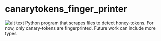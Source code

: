 # canarytokens_finger_printer
![alt text](https://1.bp.blogspot.com/-C7apBekpBpU/YQ0cDZp_YaI/AAAAAAAAGxA/-LFn7yhH31QtuHa-RmPRvlNruS9IAIbZwCLcBGAsYHQ/s3303/Canarytokens-Logo-01.png)
Python program that scrapes files to detect honey-tokens.
For now, only canary-tokens are fingerprinted. Future work can include more types

